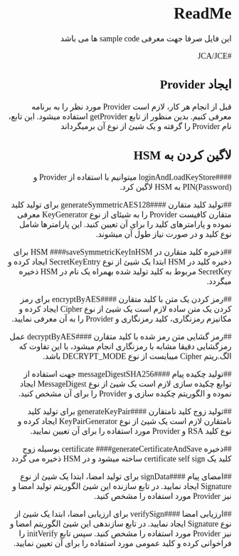 <div dir="rtl" style="font-family: Tahoma;font-size: large">

# ReadMe 
این فایل صرفا جهت معرفی sample code ها می باشد

#JCA/JCE
##    ایجاد Provider
قبل از انجام هر کار، لازم است Provider مورد نظر را به برنامه معرفی کنیم. بدین منظور از تابع  getProvider استفاده
میشود. این تابع، نام Provider را گرفته و یک شیئ از نوع آن برمیگرداند

## لاگین کردن به HSM
####loginAndLoadKeyStore
میتوانیم با استفاده از Provider و PIN(Password) به  HSM لاگین کرد.

##تولید کلید متقارن
####generateSymmetricAES128
برای تولید کلید متقارن کافیست Provider را به شیئای از نوع KeyGenerator معرفی نموده و پارامترهای کلید را برای آن
تعیین کنید. این پارامترها شامل نوع کلید و در صورت نیاز طول آن میشوند.

##ذخیره کلید متقارن در HSM
####saveSymmetricKeyInHSM
برای ذخیره کلید در HSM ابتدا یک شیئ از نوع SecretKeyEntry ایجاد کرده و SecretKey مربوط به کلید تولید شده بهمراه یک نام در HSM ذخیره میگردد.

##رمز کردن یک متن با کلید متقارن
####encryptByAES
برای رمز کردن یک متن ساده لازم است یک شیئ از نوع Cipher ایجاد کرده و مکانیزم رمزنگاری، کلید رمزنگاری و
Provider را به آن معرفی نمایید.

##رمز گشایی متن رمز شده با کلید متقارن
####decryptByAES
عمل رمزگشایی دقیقا مشابه با رمزنگاری انجام میشود، با این تفاوت که الگ.ریتم Cipher میبایست از نوع DECRYPT_MODE باشد.

##تولید چکیده پیام
####messageDigestSHA256
جهت استفاده از توابع چکیده سازی لازم است یک شیئ از نوع MessageDigest ایجاد نموده و الگوریتم چکیده سازی و
Provider را برای آن مشخص کنید.

##تولید زوج کلید نامتقارن
####generateKeyPair
برای تولید کلید نامتقارن لازم است یک شیئ از نوع KeyPairGenerator ایجاد کرده و نوع کلید RSA و Provider مورد
استفاده را برای آن تعیین نمایید.

##ذخیره certificate
####generateCertificateAndSave
بوسیله زوج کلید یک certificate self sign ساخته میشود و در HSM ذخیره می گردد

##امضای پیام
####signData
برای تولید امضا، ابتدا یک شیئ از نوع Signature ایجاد نمایید. در تابع سازنده این شیئ الگوریتم تولید امضا و نیز
Provider مورد استفاده را مشخص کنید.

##ارزیابی امضا
####verifySign
برای ارزیابی امضا، ابتدا یک شیئ از نوع Signature ایجاد نمایید. در تابع سازندهی این شیئ الگوریتم امضا و نیز Provider
مورد استفاده را مشخص کنید. سپس تابع initVerify را فراخوانی کرده و کلید عمومی مورد استفاده را برای آن تعیین
نمایید.

</div>